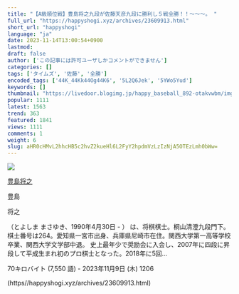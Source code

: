 ```yaml
---
title: "【A級順位戦】豊島将之九段が佐藤天彦九段に勝利し５戦全勝！！～～～。 "
full_url: "https://happyshogi.xyz/archives/23609913.html"
short_url: "happyshogi"
language: "ja"
date: 2023-11-14T13:00:54+0900
lastmod: 
draft: false
author: ['この記事には許可ユーザしかコメントができません']
categories: []
tags: ['タイムズ', '佐藤', '全勝']
encoded_tags: ['44K_44Kk44Og44K6', '5L2Q6Jek', '5YWo5Yud']
keywords: []
thumbnail: "https://livedoor.blogimg.jp/happy_baseball_892-otakvwbm/imgs/3/1/319b2f40-s.jpg"
popular: 1111
latest: 1563
trend: 363
featured: 1841
views: 1111
comments: 1
weight: 6
slug: aHR0cHMvL2hhcHB5c2hvZ2kueHl6L2FyY2hpdmVzLzIzNjA5OTEzLmh0bWw=
---
```


![](https://livedoor.blogimg.jp/happy_baseball_892-otakvwbm/imgs/3/1/319b2f40-s.jpg)

<div><a title='豊島将之' href='https//ja.wikipedia.org/wiki/%E8%B1%8A%E5%B3%B6%E5%B0%86%E4%B9%8B' target='_blank'><p>豊島将之</p></a> <p class='searchresult'><p>豊島</p> <p>将之</p>（とよしま まさゆき、1990年4月30日 - ） は、将棋棋士。桐山清澄九段門下。棋士番号は264。愛知県一宮市出身、兵庫県尼崎市在住。関西大学第一高等学校卒業、関西大学文学部中退。 史上最年少で奨励会に入会し、2007年に四段に昇段して平成生まれ初のプロ棋士となった。2018年に5回…</p> <p class='mw-search-result-data'>70キロバイト (7,550 語) - 2023年11月9日 (木) 1206</p></div>

(https//happyshogi.xyz/archives/23609913.html)
